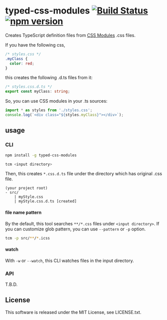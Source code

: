 # typed-css-modules [![Build Status](https://travis-ci.org/Quramy/typed-css-modules.svg?branch=master)](https://travis-ci.org/Quramy/typed-css-modules) [![npm version](https://badge.fury.io/js/typed-css-modules.svg)](http://badge.fury.io/js/typed-css-modules)

Creates TypeScript definition files from [CSS Modules](https://github.com/css-modules/css-modules) .css files.

If you have the following css, 

```css
/* styles.css */
.myClass {
  color: red;
}
```

this creates the following .d.ts files from it:

```ts
/* styles.css.d.ts */
export const myClass: string;
```

So, you can use CSS modules in your .ts sources:

```ts
import * as styles from './styles.css';
console.log(`<div class="${styles.myClass}"></div>`);
```

## usage

### CLI

```sh
npm install -g typed-css-modules
```

```sh
tcm <input directory>
```

Then, this creates `*.css.d.ts` file under the directory which has original .css file.

```text
(your project root)
- src/
    | myStyle.css
    | myStyle.css.d.ts [created]
```

#### file name pattern

By the default, this tool searches `**/*.css` files under `<input directory>`.
If you can customize glob pattern, you can use `--pattern` or `-p` option.

```sh
tcm -p src/**/*.icss
```

#### watch
With `-w` or `--watch`, this CLI watches files in the input directory.

### API
T.B.D.

## License
This software is released under the MIT License, see LICENSE.txt.
